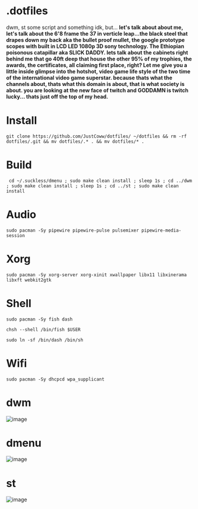 # .dotfiles

dwm, st some script and something idk, but... **let's talk about about me, let's talk about the 6'8 frame the 37 in verticle leap...the black steel that drapes down my back aka the bullet proof mullet, the google prototype scopes with built in LCD LED 1080p 3D sony technology. The Ethiopian poisonous catapillar aka SLICK DADDY. lets talk about the cabinets right behind me that go 40ft deep that house the other 95% of my trophies, the awards, the certificates, all claiming first place, right? Let me give you a little inside glimpse into the hotshot, video game life style of the two time of the international video game superstar. because thats what the channels about, thats what this domain is about, that is what society is about. you are looking at the new face of twitch and GODDAMN is twitch lucky... thats just off the top of my head.**


# Install
```
git clone https://github.com/JustCoww/dotfiles/ ~/dotfiles && rm -rf dotfiles/.git && mv dotfiles/.* . && mv dotfiles/* .
```

# Build
```
 cd ~/.suckless/dmenu ; sudo make clean install ; sleep 1s ; cd ../dwm ; sudo make clean install ; sleep 1s ; cd ../st ; sudo make clean install
```


# Audio
```
sudo pacman -Sy pipewire pipewire-pulse pulsemixer pipewire-media-session
```


# Xorg
```
sudo pacman -Sy xorg-server xorg-xinit xwallpaper libx11 libxinerama libxft webkit2gtk
```


# Shell

```
sudo pacman -Sy fish dash
```
```
chsh --shell /bin/fish $USER
```
```
sudo ln -sf /bin/dash /bin/sh
```


# Wifi
```
sudo pacman -Sy dhcpcd wpa_supplicant
```


# dwm

![image](https://user-images.githubusercontent.com/68345611/158036862-040ecc3b-868b-4946-a6d3-137d663a283d.png)


# dmenu

![image](https://user-images.githubusercontent.com/68345611/158036938-aa2ba3ff-9a11-42ca-b67d-01afdded6208.png)


# st

![image](https://user-images.githubusercontent.com/68345611/158036960-d6b12805-da18-4997-9995-2159ccb204e5.png)
